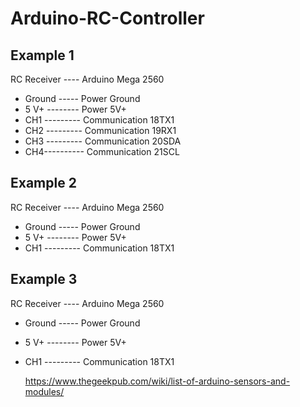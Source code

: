 # Arduino-RC-Controller

## Example 1

RC Receiver   ----   Arduino Mega 2560
- Ground ----- Power Ground
- 5 V+  -------- Power 5V+ 
- CH1 --------- Communication 18TX1
- CH2 --------- Communication 19RX1
- CH3 --------- Communication 20SDA
- CH4---------- Communication 21SCL


## Example 2

RC Receiver   ----   Arduino Mega 2560
- Ground ----- Power Ground
- 5 V+  -------- Power 5V+ 
- CH1 --------- Communication 18TX1


## Example 3

RC Receiver   ----   Arduino Mega 2560
- Ground ----- Power Ground
- 5 V+  -------- Power 5V+ 
- CH1 --------- Communication 18TX1


  https://www.thegeekpub.com/wiki/list-of-arduino-sensors-and-modules/
  
